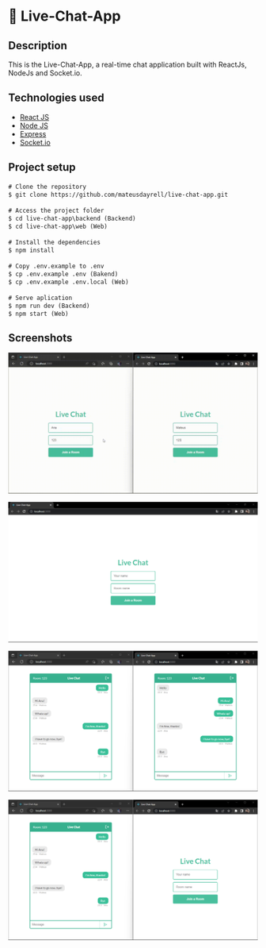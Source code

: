 # :speech_balloon: Live-Chat-App

## Description
This is the Live-Chat-App, a real-time chat application built with ReactJs, NodeJs and Socket.io.

## Technologies used <br>
- [React JS](https://reactjs.org/)
- [Node JS](https://nodejs.org/en/docs/)
- [Express](https://expressjs.com/)
- [Socket.io](https://socket.io/docs/v4/)

## Project setup <br>

```
# Clone the repository
$ git clone https://github.com/mateusdayrell/live-chat-app.git

# Access the project folder
$ cd live-chat-app\backend (Backend)
$ cd live-chat-app\web (Web)

# Install the dependencies
$ npm install

# Copy .env.example to .env
$ cp .env.example .env (Bakend)
$ cp .env.example .env.local (Web)

# Serve aplication
$ npm run dev (Backend)
$ npm start (Web)
```

## Screenshots

![gif](https://github.com/mateusdayrell/live-chat-app/blob/main/web/src/assets/4.gif)

![1](https://github.com/mateusdayrell/live-chat-app/blob/main/web/src/assets/1.png)

![2](https://github.com/mateusdayrell/live-chat-app/blob/main/web/src/assets/2.png)

![3](https://github.com/mateusdayrell/live-chat-app/blob/main/web/src/assets/3.png)
